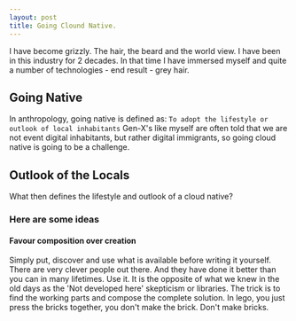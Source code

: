 ```yaml
---
layout: post
title: Going Clound Native.
---
```


I have become grizzly. The hair, the beard and the world view. I have been in this industry for 2 decades. In that time I have immersed myself and quite a number of technologies - end result - grey hair.

## Going Native
In anthropology, going native is defined as: ```To adopt the lifestyle or outlook of local inhabitants```
Gen-X's like myself are often told that we are not event digital inhabitants, but rather digital immigrants, so going cloud native is going to be a challenge.

## Outlook of the Locals
What then defines the lifestyle and outlook of a cloud native?

### Here are some ideas
#### Favour composition over creation
Simply put, discover and use what is available before writing it yourself. There are very clever people out there. And they have done it better than you can in many lifetimes. Use it. It is the opposite of what we knew in the old days as the 'Not developed here' skepticism or libraries. The trick is to find the working parts and compose the complete solution. In lego, you just press the bricks together, you don't make the brick. Don't make bricks. 



